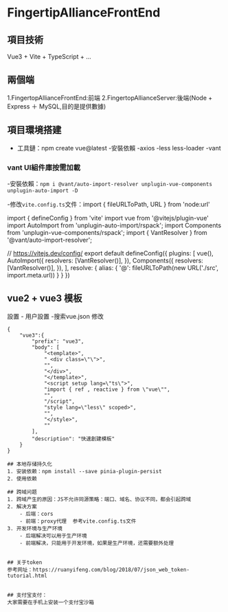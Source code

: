 # FingertipAllianceFrontEnd 

## 項目技術
Vue3 + Vite + TypeScript + ...

## 兩個端
1.FingertopAllianceFrontEnd:前端
2.FingertopAllianceServer:後端(Node + Express ＋ MySQL,目的是提供數據)

## 項目環境搭建
- 工具鏈：npm create vue@latest
-安裝依賴
    -axios
    -less less-loader
    -vant


### vant UI組件庫按需加載
-安裝依賴：`npm i @vant/auto-import-resolver unplugin-vue-components unplugin-auto-import -D`

-修改`vite.config.ts`文件：import { fileURLToPath, URL } from 'node:url'

import { defineConfig } from 'vite'
import vue from '@vitejs/plugin-vue'
import AutoImport from 'unplugin-auto-import/rspack';
import Components from 'unplugin-vue-components/rspack';
import { VantResolver } from '@vant/auto-import-resolver';

// https://vitejs.dev/config/
export default defineConfig({
  plugins: [
    vue(),
    AutoImport({
      resolvers: [VantResolver()],
    }),
    Components({
      resolvers: [VantResolver()],
    }),
  ],
  resolve: {
    alias: {
      '@': fileURLToPath(new URL('./src', import.meta.url))
    }
  }
})


## vue2 + vue3 模板
設置 - 用户設置 -搜索vue.json 修改
```
{
    "vue3":{
        "prefix": "vue3",
        "body": [
            "<template>",
            " <div class=\"\">",
            "",
            "</div>",
            "</template>",
            "<script setup lang=\"ts\">",
            "import { ref , reactive } from \"vue\"",
            "",
            "/script",
            "style lang=\"less\" scoped>",
            "",
            "</style>",
            ""
        ],
        "description": "快速創建模板"
    }
}

## 本地存储持久化
1. 安装依赖：npm install --save pinia-plugin-persist
2. 使用依赖

## 跨域问题
1. 跨域产生的原因：JS不允许同源策略：端口、域名、协议不同，都会引起跨域
2. 解决方案
	- 后端：cors
	- 前端：proxy代理  参考vite.config.ts文件
3. 开发环境与生产环境
	- 后端解决可以用于生产环境
	- 前端解决，只能用于开发环境，如果是生产环境，还需要额外处理


## 关于token
参考网址：https://ruanyifeng.com/blog/2018/07/json_web_token-tutorial.html


## 支付宝支付：
大家需要在手机上安装一个支付宝沙箱